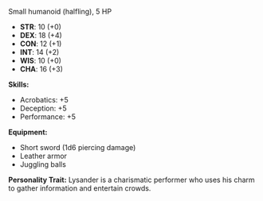 Small humanoid (halfling), 5 HP

- **STR**: 10 (+0)
- **DEX**: 18 (+4)
- **CON**: 12 (+1)
- **INT**: 14 (+2)
- **WIS**: 10 (+0)
- **CHA**: 16 (+3)

**Skills:**

- Acrobatics: +5
- Deception: +5
- Performance: +5

**Equipment:**

- Short sword (1d6 piercing damage)
- Leather armor
- Juggling balls

**Personality Trait:** Lysander is a charismatic performer who uses his charm to gather information and entertain crowds.